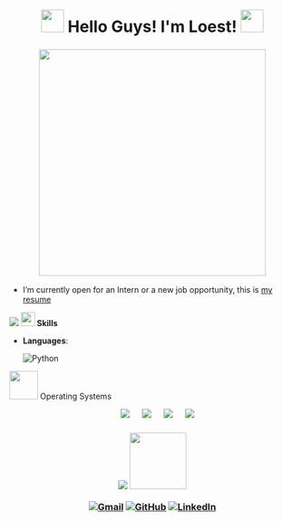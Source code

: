<h1 align="center"><picture><img src = "https://github.com/7oSkaaa/7oSkaaa/blob/main/Images/about_me.gif?raw=true" width = 40px> </picture>Hello Guys! I'm Loest! <picture><img src = "https://github.com/7oSkaaa/7oSkaaa/blob/main/Images/about_me.gif?raw=true" width = 40px></picture></h1>

<h3 align="center" ><picture> <img src="https://github.com/7oSkaaa/7oSkaaa/blob/main/Images/Right_Side.gif?raw=true" width = 400px></picture></h3>

- I’m currently open for an Intern or a new job opportunity, this is [my resume](https://read.cv/0xabdulkhalid)
<img src="https://user-images.githubusercontent.com/73097560/115834477-dbab4500-a447-11eb-908a-139a6edaec5c.gif">
<img src="https://media2.giphy.com/media/QssGEmpkyEOhBCb7e1/giphy.gif?cid=ecf05e47a0n3gi1bfqntqmob8g9aid1oyj2wr3ds3mg700bl&rid=giphy.gif" width ="25"><b> Skills</b>

<p align="center">

- **Languages**:
  
    ![Python](https://img.shields.io/badge/Python%20-%2314354C.svg?style=for-the-badge&logo=python&logoColor=white)

<picture> <img src = "https://github.com/7oSkaaa/7oSkaaa/blob/main/Images/OS.gif?raw=true" width = 50px>  </picture> Operating Systems
 
<p align="center">
  &emsp;
    <a href="#"><img src="https://img.shields.io/badge/Linux-FCC624?style=plastic&logo=linux&logoColor=black"></a>
  &emsp;
    <a href="#"><img src="https://img.shields.io/badge/Ubuntu-E95420?style=plastic&logo=ubuntu&logoColor=white"></a>
  &emsp;
    <a href="#"><img src="https://img.shields.io/badge/Windows-0078D6?style=plastic&logo=windows&logoColor=white"></a>
  &emsp;
    <a href="#"><img src="https://img.shields.io/badge/manjaro-%2335BF5C.svg?&style=plastic&logo=manjaro&logoColor=white" /></a>
</p>

<h3 align="center" ><img src="https://user-images.githubusercontent.com/73097560/115834477-dbab4500-a447-11eb-908a-139a6edaec5c.gif">
<picture> <img src="https://github.com/7oSkaaa/7oSkaaa/blob/main/Images/Connect-with-me.gif?raw=true" width="100px"> </picture>
<p align="center">
	<a href="mailto:loestbazan87@gmail.com"><img img src="https://img.shields.io/badge/gmail-%23EA4335.svg?style=plastic&logo=gmail&logoColor=white" alt="Gmail"/></a>
	<a href="https://github.com/LoestBazan87"><img src="https://img.shields.io/badge/github-%23181717.svg?style=plastic&logo=github&logoColor=white" alt="GitHub"/></a>
	<a href="https://www.linkedin.com/in/loestbazan"><img src="https://img.shields.io/badge/linkedin-%230A66C2.svg?style=plastic&logo=linkedin&logoColor=white" alt="LinkedIn"/></a>
</p>

